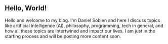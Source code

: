 ## Hello, World!

Hello and welcome to my blog. I'm Daniel Sobien and here I discuss topics like artificial intelligence (AI), philosophy, programming, tech in general, and how all these topics are intertwined and impact our lives. I am just in the starting process and will be posting more content soon.

<!-- Can I add a page (and link here) for a reading list, so I can cover books I've read and recommend, and maybe even what I'm currently reading? -->

